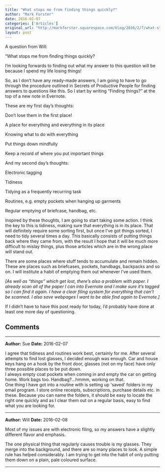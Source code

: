 ```yaml
---
title: "What stops me from finding things quickly?"
author: "Mark Forster"
date: 2016-02-07
categories: ['Articles']
original_url: "http://markforster.squarespace.com/blog/2016/2/7/what-stops-me-from-finding-things-quickly.html"
layout: post
---
```


A question from Will:

“What stops me from finding things quickly?

I’m looking forwards to finding out what my answer to this question will be because I spend my life losing things!

So, as I don’t have any ready-made answers, I am going to have to go through the procedure outlined in Secrets of Productive People for finding answers to questions like this. So I start by writing “Finding things?” at the top of a new note in Evernote.

These are my first day’s thoughts:

Don’t lose them in the first place!

A place for everything and everything in its place

Knowing what to do with everything

Put things down mindfully

Keep a record of where you put important things

And my second day’s thoughts:

Electronic tagging

Tidiness

Tidying as a frequently recurring task

Routines, e.g. empty pockets when hanging up garments

Regular emptying of briefcase, handbag, etc.

Inspired by these thoughts, I am going to start taking some action. I think the key to this is tidiness, making sure that everything is in its place. That will definitely require some sorting first, but once I’ve got things sorted, I need to tidy several times a day. This basically consists of putting things back where they came from, with the result I hope that it will be much more difficult to mislay things, plus those articles which are in the wrong place will stand out.

There are some places where stuff tends to accumulate and remain hidden. These are places such as briefcases, pockets, handbags, backpacks and so on. I will institute a habit of emptying them out whenever I’ve used them.

*[As well as “things” which get lost, there’s also a problem with paper. I already scan all of the paper I can into Evernote and I make sure it’s tagged so I can find it again. I have a clear filing system for everything that can’t be scanned. I also save webpages I want to be able find again to Evernote.]*

If I didn’t have to have this post ready for today, I’d probably have done at least one more day of questioning.


## Comments

---

**Author:** Sue
**Date:** 2016-02-07

I agree that tidiness and routines work best, certainly for me. After several attempts to find lost glasses, I decided enough was enough. Car and house keys hang on a hook by the front door, glasses (not on my face) have only three possible places to be put down.  
I always empty coat pockets when coming in and empty the car on getting home. Work bags too. Handbag?...hmmm, working on that.  
One thing I have got into a routine with is setting up 'saved' folders in my email program. I store online receipts, subscriptions, purchase details etc. in these. Because you can name the folders, it should be easy to locate the right one quickly and as I clear them out on a regular basis, easy to find what you are looking for.

---

**Author:** Will
**Date:** 2016-02-08

Most of my issues are with electronic filing, so my answers have a slightly different flavor and emphasis.  
  
The one physical thing that regularly causes trouble is my glasses. They merge into the background, and there are so many places to look. A simple rule has helped considerably. I am trying to get into the habit of only putting them down on a plain, pale coloured surface.

---
